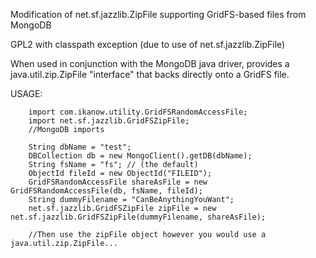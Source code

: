 Modification of net.sf.jazzlib.ZipFile supporting GridFS-based files from MongoDB

GPL2 with classpath exception (due to use of net.sf.jazzlib.ZipFile)

When used in conjunction with the MongoDB java driver, provides a java.util.zip.ZipFile "interface" that backs directly onto a GridFS file.

USAGE:

		import com.ikanow.utility.GridFSRandomAccessFile;
		import net.sf.jazzlib.GridFSZipFile;
		//MongoDB imports

		String dbName = "test";
		DBCollection db = new MongoClient().getDB(dbName);
		String fsName = "fs"; // (the default)
		ObjectId fileId = new ObjectId("FILEID");
		GridFSRandomAccessFile shareAsFile = new GridFSRandomAccessFile(db, fsName, fileId);
		String dummyFilename = "CanBeAnythingYouWant";
		net.sf.jazzlib.GridFSZipFile zipFile = new net.sf.jazzlib.GridFSZipFile(dummyFilename, shareAsFile);
		
		//Then use the zipFile object however you would use a java.util.zip.ZipFile...
 

